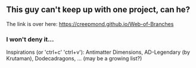 ## This guy can't keep up with one project, can he?

The link is over here: https://creepmond.github.io/Web-of-Branches

### I won't deny it...

Inspirations (or 'ctrl+c' 'ctrl+v'): Antimatter Dimensions, AD-Legendary (by Krutaman), Dodecadragons, ... (may be a growing list?)